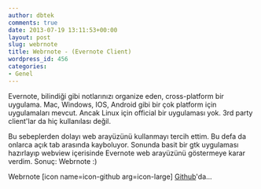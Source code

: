 ```yaml
---
author: dbtek
comments: true
date: 2013-07-19 13:11:53+00:00
layout: post
slug: webrnote
title: Webrnote - (Evernote Client)
wordpress_id: 456
categories:
- Genel
---
```


Evernote, bilindiği gibi notlarınızı organize eden, cross-platform bir uygulama. Mac, Windows, IOS, Android gibi bir çok platform için uygulamaları mevcut. Ancak Linux için official bir uygulaması yok. 3rd party client'lar da hiç kullanılası değil.

Bu sebeplerden dolayı web arayüzünü kullanmayı tercih ettim. Bu defa da onlarca açık tab arasında kayboluyor. Sonunda basit bir gtk uygulaması hazırlayıp webview içerisinde Evernote web arayüzünü göstermeye karar verdim. Sonuç: Webrnote :)

Webrnote [icon name=icon-github arg=icon-large] [Github](https://github.com/dbtek/webrnote)'da...
